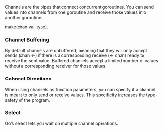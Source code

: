 Channels are the pipes that connect concurrent goroutines. 
You can send values into channels from one goroutine and receive those values into another goroutine.

make(chan val-type).

### Channel Buffering
By default channels are unbuffered, meaning that they will only accept sends (chan <-) if there is a corresponding receive (<- chan) ready to receive the sent value. Buffered channels accept a limited number of values without a corresponding receiver for those values.

### Cahnnel Directions
When using channels as function parameters, you can specify if a channel is meant to only send or receive values. This specificity increases the type-safety of the program.

### Select
Go’s select lets you wait on multiple channel operations.